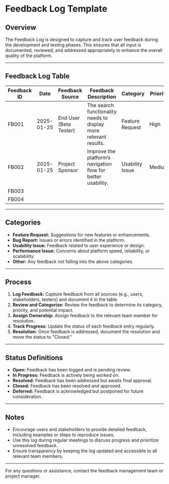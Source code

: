# Feedback Log Template

## Overview
The Feedback Log is designed to capture and track user feedback during the development and testing phases. This ensures that all input is documented, reviewed, and addressed appropriately to enhance the overall quality of the platform.

---

## Feedback Log Table

| **Feedback ID** | **Date**       | **Feedback Source**      | **Feedback Description**                                           | **Category**      | **Priority** | **Status**      | **Assigned To**    | **Resolution/Comments**                  |
|------------------|----------------|--------------------------|---------------------------------------------------------------------|-------------------|--------------|-----------------|--------------------|-------------------------------------------|
| FB001           | 2025-01-25     | End User (Beta Tester)   | The search functionality needs to display more relevant results.    | Feature Request   | High         | Open            | Jane Smith         | Initial review completed; under analysis. |
| FB002           | 2025-01-25     | Project Sponsor          | Improve the platform’s navigation flow for better usability.         | Usability Issue   | Medium       | In Progress     | John Doe           | Wireframe adjustments underway.           |
| FB003           |                |                          |                                                                     |                   |              |                 |                    |                                           |
| FB004           |                |                          |                                                                     |                   |              |                 |                    |                                           |

---

## Categories
- **Feature Request:** Suggestions for new features or enhancements.
- **Bug Report:** Issues or errors identified in the platform.
- **Usability Issue:** Feedback related to user experience or design.
- **Performance Issue:** Concerns about platform speed, reliability, or scalability.
- **Other:** Any feedback not falling into the above categories.

---

## Process
1. **Log Feedback:** Capture feedback from all sources (e.g., users, stakeholders, testers) and document it in the table.
2. **Review and Categorize:** Review the feedback to determine its category, priority, and potential impact.
3. **Assign Ownership:** Assign feedback to the relevant team member for resolution.
4. **Track Progress:** Update the status of each feedback entry regularly.
5. **Resolution:** Once feedback is addressed, document the resolution and move the status to "Closed."

---

## Status Definitions
- **Open:** Feedback has been logged and is pending review.
- **In Progress:** Feedback is actively being worked on.
- **Resolved:** Feedback has been addressed but awaits final approval.
- **Closed:** Feedback has been resolved and approved.
- **Deferred:** Feedback is acknowledged but postponed for future consideration.

---

## Notes
- Encourage users and stakeholders to provide detailed feedback, including examples or steps to reproduce issues.
- Use this log during regular meetings to discuss progress and prioritize unresolved feedback.
- Ensure transparency by keeping the log updated and accessible to all relevant team members.

---

For any questions or assistance, contact the feedback management team or project manager.
